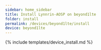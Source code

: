 ```yaml
---
sidebar: home_sidebar
title: Install Lynnrin-AOSP on beyond1lte
folder: install
permalink: /devices/beyond1lte/install
device: beyond1lte
---
```

{% include templates/device_install.md %}
